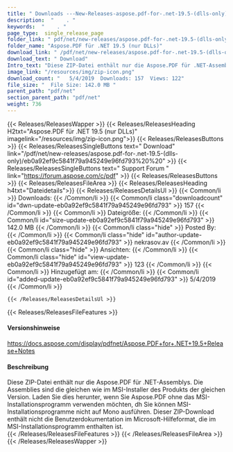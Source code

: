 ```yaml
---
title: " Downloads ---New-Releases-aspose.pdf-for-.net-19.5-(dlls-only) . "
description:  "    . " 
keywords:  "    . " 
page_type:  single_release_page
folder_link: " pdf/net/new-releases/aspose.pdf-for-.net-19.5-(dlls-only)/"
folder_name: "Aspose.PDF für .NET 19.5 (nur DLLs)"
download_link: " /pdf/net/new-releases/aspose.pdf-for-.net-19.5-(dlls-only)/eb0a92ef9c5841f79a945249e96fd793"
download_text: " Download"
Intro_text: "Diese ZIP-Datei enthält nur die Aspose.PDF für .NET-Assemblys. Die Versammlungen ..."
image_link: "/resources/img/zip-icon.png"
download_count: "   5/4/2019  Downloads: 157  Views: 122"
file_size: "  File Size: 142.0 MB "
parent_path: "pdf/net"
section_parent_path: "pdf/net"
weight: 736
---
```


{{< Releases/ReleasesWapper >}}
  {{< Releases/ReleasesHeading H2txt="Aspose.PDF für .NET 19.5 (nur DLLs)" imagelink="/resources/img/zip-icon.png">}}
  {{< Releases/ReleasesButtons >}}
    {{< Releases/ReleasesSingleButtons text=" Download" link="/pdf/net/new-releases/aspose.pdf-for-.net-19.5-(dlls-only)/eb0a92ef9c5841f79a945249e96fd793%20%20" >}}
    {{< Releases/ReleasesSingleButtons text=" Support Forum " link="https://forum.aspose.com/c/pdf" >}}
  {{< Releases/ReleasesButtons >}}
  {{< Releases/ReleasesFileArea >}}
    {{< Releases/ReleasesHeading h4txt="Dateidetails">}}
    {{< Releases/ReleasesDetailsUl >}}
            {{< Common/li >}} Downloads: {{< /Common/li >}}
      {{< Common/li class="downloadcount" id="dwn-update-eb0a92ef9c5841f79a945249e96fd793" >}} 157 {{< /Common/li >}}
      {{< Common/li >}} Dateigröße: {{< /Common/li >}}
      {{< Common/li id="size-update-eb0a92ef9c5841f79a945249e96fd793" >}} 142.0 MB {{< /Common/li >}} 
      {{< Common/li  class="hide" >}} Posted By: {{< /Common/li >}} 
      {{< Common/li class="hide" id="author-update-eb0a92ef9c5841f79a945249e96fd793" >}} nekrasov.av {{< /Common/li >}}
      {{< Common/li class="hide" >}} Ansichten: {{< /Common/li >}}
      {{< Common/li class="hide" id="view-update-eb0a92ef9c5841f79a945249e96fd793" >}} 123 {{< /Common/li >}}
      {{< Common/li >}} Hinzugefügt am: {{< /Common/li >}}
      {{< Common/li id="added-update-eb0a92ef9c5841f79a945249e96fd793" >}} 5/4/2019 {{< /Common/li >}} 

    {{< /Releases/ReleasesDetailsUl >}}

  {{< Releases/ReleasesFileFeatures >}}
      <h4>Versionshinweise</h4><div> <a href="https://docs.aspose.com/display/pdfnet/Aspose.PDF+for+.NET+19.5+Release+Notes">https://docs.aspose.com/display/pdfnet/Aspose.PDF+for+.NET+19.5+Release+Notes</a></div><h4> Beschreibung</h4><div class="HTMLDescription"> Diese ZIP-Datei enthält nur die Aspose.PDF für .NET-Assemblys. Die Assemblies sind die gleichen wie im MSI-Installer des Produkts der gleichen Version. Laden Sie dies herunter, wenn Sie Aspose.PDF ohne das MSI-Installationsprogramm verwenden möchten, dh Sie können MSI-Installationsprogramme nicht auf Mono ausführen. Dieser ZIP-Download enthält nicht die Benutzerdokumentation im Microsoft-Hilfeformat, die im MSI-Installationsprogramm enthalten ist.</div>
  {{< /Releases/ReleasesFileFeatures >}}
 {{< /Releases/ReleasesFileArea >}}
{{< /Releases/ReleasesWapper >}}



